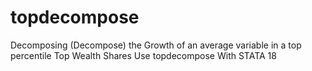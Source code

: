 # topdecompose
Decomposing (Decompose) the Growth of an average variable in a top percentile Top Wealth Shares Use topdecompose With STATA 18
